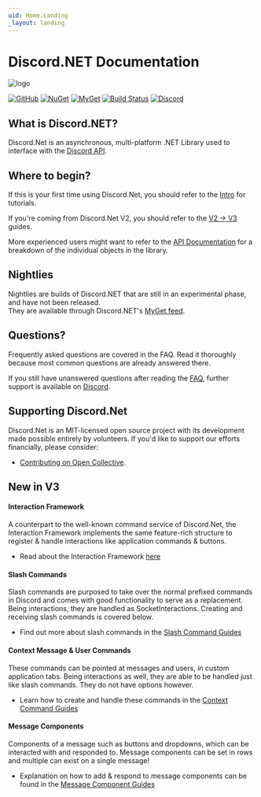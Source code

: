 ```yaml
---
uid: Home.Landing
_layout: landing
---
```


# Discord.NET Documentation

![logo](marketing/logo/SVG/Combinationmark%20White%20Border.svg)

[![GitHub](https://img.shields.io/github/last-commit/discord-net/Discord.Net?style=plastic)](https://github.com/discord-net/Discord.Net)
[![NuGet](https://img.shields.io/nuget/vpre/Discord.Net.svg?maxAge=2592000?style=plastic)](https://www.nuget.org/packages/Discord.Net)
[![MyGet](https://img.shields.io/myget/discord-net/vpre/Discord.Net.svg)](https://www.myget.org/feed/Packages/discord-net)
[![Build Status](https://dev.azure.com/discord-net/Discord.Net/_apis/build/status/discord-net.Discord.Net?branchName=dev)](https://dev.azure.com/discord-net/Discord.Net/_build/latest?definitionId=1&branchName=dev)
[![Discord](https://discord.com/api/guilds/848176216011046962/widget.png)](https://discord.gg/dnet)

## What is Discord.NET?

Discord.Net is an asynchronous, multi-platform .NET Library used to
interface with the [Discord API](https://discord.com/).

## Where to begin?

If this is your first time using Discord.Net, you should refer to the
[Intro](xref:Guides.Introduction) for tutorials.

If you're coming from Discord.Net V2, you should refer to the [V2 -> V3](xref:Guides.V2V3Guide) guides.

More experienced users might want to refer to the
[API Documentation](xref:API.Docs) for a breakdown of the individual
objects in the library.

## Nightlies

Nightlies are builds of Discord.NET that are still in an experimental phase, and have not been released.  
They are available through Discord.NET's [MyGet feed](https://www.myget.org/F/discord-net/api/v3/index.json).

## Questions?

Frequently asked questions are covered in the
FAQ. Read it thoroughly because most common questions are already answered there.

If you still have unanswered questions after reading the [FAQ](xref:FAQ.Basics.GetStarted), further support is available on
[Discord](https://discord.gg/dnet).

## Supporting Discord.Net

Discord.Net is an MIT-licensed open source project with its development made possible entirely by volunteers. 
If you'd like to support our efforts financially, please consider:

- [Contributing on Open Collective](https://opencollective.com/discordnet).

## New in V3

#### Interaction Framework

A counterpart to the well-known command service of Discord.Net, the Interaction Framework implements the same
feature-rich structure to register & handle interactions like application commands & buttons.

- Read about the Interaction Framework
  [here](xref:Guides.IntFw.Intro)

#### Slash Commands

Slash commands are purposed to take over the normal prefixed commands in Discord and comes with good functionality to serve as a replacement.
Being interactions, they are handled as SocketInteractions. Creating and receiving slash commands is covered below.

- Find out more about slash commands in the
  [Slash Command Guides](xref:Guides.SlashCommands.Intro)

#### Context Message & User Commands

These commands can be pointed at messages and users, in custom application tabs.
Being interactions as well, they are able to be handled just like slash commands. They do not have options however.

- Learn how to create and handle these commands in the
  [Context Command Guides](xref:Guides.ContextCommands.Creating)

#### Message Components

Components of a message such as buttons and dropdowns, which can be interacted with and responded to.
Message components can be set in rows and multiple can exist on a single message!

- Explanation on how to add & respond to message components can be found in the
  [Message Component Guides](xref:Guides.MessageComponents.Intro)
